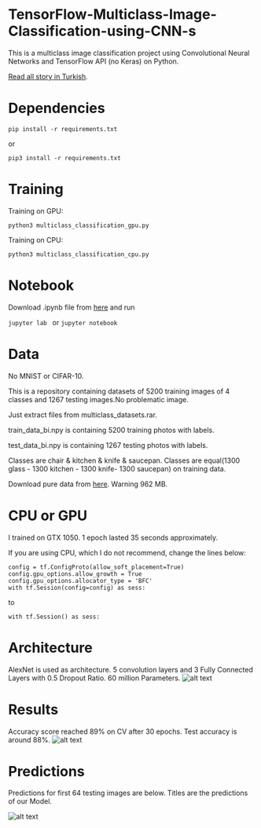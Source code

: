 # TensorFlow-Multiclass-Image-Classification-using-CNN-s
This is a multiclass image classification project using Convolutional Neural Networks and TensorFlow API (no Keras) on Python.

[Read all story in Turkish](https://medium.com/@mubuyuk51/tensorflow-ile-%C3%A7ok-s%C4%B1n%C4%B1fl%C4%B1-multi-class-resim-s%C4%B1n%C4%B1fland%C4%B1rma-f56c3605aff6).
# Dependencies

```pip install -r requirements.txt```

or

```pip3 install -r requirements.txt```

# Training
Training on GPU:

```python3 multiclass_classification_gpu.py ```

Training on CPU:

```python3 multiclass_classification_cpu.py ```

# Notebook
Download .ipynb file from [here](https://github.com/MuhammedBuyukkinaci/My-Jupyter-Files-1/blob/master/Multiclass_CNN.ipynb) and run

```jupyter lab ``` or ```jupyter notebook ```

# Data
No MNIST or CIFAR-10. 

This is a repository containing datasets of 5200 training images of 4 classes and 1267 testing images.No problematic image.

Just extract files from multiclass_datasets.rar.

train_data_bi.npy is containing 5200 training photos with labels.

test_data_bi.npy is containing 1267 testing photos with labels.

Classes are chair & kitchen & knife & saucepan. Classes are equal(1300 glass - 1300 kitchen - 1300 knife- 1300 saucepan) on training data. 

Download pure data from [here](https://www.kaggle.com/mbkinaci/chair-kitchen-knife-saucepan). Warning 962 MB.
# CPU or GPU
I trained on GTX 1050. 1 epoch lasted 35 seconds approximately.

If you are using CPU, which I do not recommend, change the lines below:
```
config = tf.ConfigProto(allow_soft_placement=True)
config.gpu_options.allow_growth = True
config.gpu_options.allocator_type = 'BFC'
with tf.Session(config=config) as sess:
```
to
```
with tf.Session() as sess:
```
# Architecture

AlexNet is used as architecture. 5 convolution layers and 3 Fully Connected Layers with 0.5 Dropout Ratio. 60 million Parameters.
![alt text](https://github.com/MuhammedBuyukkinaci/TensorFlow-Image-Classification-Convolutional-Neural-Networks/blob/master/alexnet_architecture.png) 

# Results
Accuracy score reached 89% on CV after 30 epochs. Test accuracy is around 88%.
![alt text](https://github.com/MuhammedBuyukkinaci/TensorFlow-Multiclass-Image-Classification-using-CNN-s/blob/master/mc_results.png)

# Predictions
Predictions for first 64 testing images are below. Titles are  the predictions of our Model.

![alt text](https://github.com/MuhammedBuyukkinaci/TensorFlow-Multiclass-Image-Classification-using-CNN-s/blob/master/mc_preds.png)
